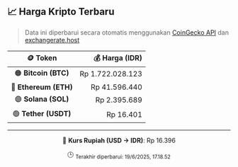 

<!-- HARGA_KRIPTO -->
## 📈 Harga Kripto Terbaru

> Data ini diperbarui secara otomatis menggunakan [CoinGecko API](https://www.coingecko.com/) dan [exchangerate.host](https://exchangerate.host/)

<div align="center">

| 🪙 Token | 💰 Harga (IDR) |
|:------:|---------------:|
| 🟠 **Bitcoin (BTC)**   | Rp 1.722.028.123 |
| 🔵 **Ethereum (ETH)**  | Rp 41.596.440 |
| 🟣 **Solana (SOL)**    | Rp 2.395.689 |
| 🟢 **Tether (USDT)**   | Rp 16.401 |

---

💱 **Kurs Rupiah (USD → IDR)**: Rp 16.396

🕒 <sub>Terakhir diperbarui: 19/6/2025, 17.18.52</sub>

</div>
<!-- /HARGA_KRIPTO -->